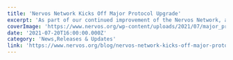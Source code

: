 ```yaml
---
title: 'Nervos Network Kicks Off Major Protocol Upgrade'
excerpt: 'As part of our continued improvement of the Nervos Network, and in alignment with the project roadmap, we have initiated a major protocol upgrade which will be implemented in three stages and will loo'
coverImage: 'https://www.nervos.org/wp-content/uploads/2021/07/major_protocol_upgrade_blog_post-810x456.png'
date: '2021-07-20T16:00:00.000Z'
category: 'News,Releases & Updates'
link: 'https://www.nervos.org/blog/nervos-network-kicks-off-major-protocol-upgrade'
---
```


